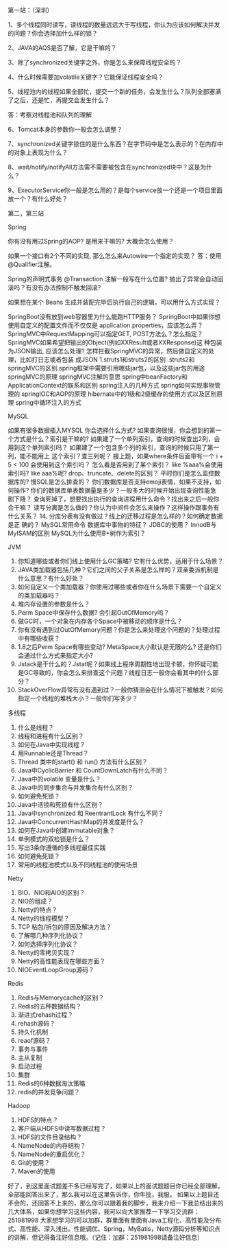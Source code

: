 第一站：（深圳）

1、多个线程同时读写，读线程的数量远远大于写线程，你认为应该如何解决并发的问题？你会选择加什么样的锁？

2、JAVA的AQS是否了解，它是干嘛的？

3、除了synchronized关键字之外，你是怎么来保障线程安全的？

4、什么时候需要加volatile关键字？它能保证线程安全吗？

5、线程池内的线程如果全部忙，提交一个新的任务，会发生什么？队列全部塞满了之后，还是忙，再提交会发生什么？

答：考察对线程池和队列的理解

6、Tomcat本身的参数你一般会怎么调整？

7、synchronized关键字锁住的是什么东西？在字节码中是怎么表示的？在内存中的对象上表现为什么？

8、wait/notify/notifyAll方法需不需要被包含在synchronized块中？这是为什 么？

9、ExecutorService你一般是怎么用的？是每个service放一个还是一个项目里面放一个？有什么好处？

第二，第三站


Spring

你有没有用过Spring的AOP? 是用来干嘛的? 大概会怎么使用？

如果一个接口有2个不同的实现, 那么怎么来Autowire一个指定的实现？
答：使用@Qualifier注解。

Spring的声明式事务 @Transaction 注解一般写在什么位置? 抛出了异常会自动回滚吗？有没有办法控制不触发回滚?


如果想在某个 Beans 生成并装配完毕后执行自己的逻辑，可以用什么方式实现？

SpringBoot没有放到web容器⾥为什么能跑HTTP服务？
SpringBoot中如果你想使⽤⾃定义的配置⽂件⽽不仅仅是 application.properties，应该怎么弄？
SpringMVC中RequestMapping可以指定GET, POST⽅法么？怎么指定？
SpringMVC如果希望把输出的Object(例如XXResult或者XXResponse)这 种包装为JSON输出, 应该怎么处理?
怎样拦截SpringMVC的异常，然后做⾃定义的处理，⽐如打⽇志或者包装 成JSON
1.struts1和struts2的区别
.struts2和springMVC的区别
spring框架中需要引用哪些jar包，以及这些jar包的用途
springMVC的原理
springMVC注解的意思
spring中beanFactory和ApplicationContext的联系和区别
spring注入的几种方式
spring如何实现事物管理的
springIOC和AOP的原理
hibernate中的1级和2级缓存的使用方式以及区别原理
spring中循环注入的方式


MySQL

如果有很多数据插⼊MYSQL 你会选择什么⽅式?
如果查询很慢，你会想到的第⼀个⽅式是什么？索引是⼲嘛的?
如果建了⼀个单列索引，查询的时候查出2列，会⽤到这个单列索引吗？
如果建了⼀个包含多个列的索引，查询的时候只⽤了第⼀列，能不能⽤上 这个索引？查三列呢？
接上题，如果where条件后⾯带有⼀个 i + 5 < 100 会使⽤到这个索引吗？
怎么看是否⽤到了某个索引？
like %aaa%会使⽤索引吗? like aaa%呢?
drop、truncate、delete的区别？
平时你们是怎么监控数据库的? 慢SQL是怎么排查的？
你们数据库是否⽀持emoji表情，如果不⽀持，如何操作?
你们的数据库单表数据量是多少？⼀般多⼤的时候开始出现查询性能急 剧下降？
查询死掉了，想要找出执⾏的查询进程⽤什么命令？找出来之后⼀般你 会⼲嘛？
读写分离是怎么做的？你认为中间件会怎么来操作？这样操作跟事务有 什么关系？ 14. 分库分表有没有做过？线上的迁移过程是怎么样的？如何确定数据是正 确的？
MySQL常用命令
数据库中事物的特征？
JDBC的使用？
InnodB与MyISAM的区别
MySQL为什么使用B+树作为索引？


JVM

1) 你知道哪些或者你们线上使用什么GC策略? 它有什么优势，适用于什么场景？
2) JAVA类加载器包括几种？它们之间的父子关系是怎么样的？双亲委派机制是什么意思？有什么好处？
3) 如何自定义一个类加载器？你使用过哪些或者你在什么场景下需要⼀个自定义的类加载器吗？
4) 堆内存设置的参数是什么？
5) Perm Space中保存什么数据? 会引起OutOfMemory吗？
6) 做GC时，一个对象在内存各个Space中被移动的顺序是什么？
7) 你有没有遇到过OutOfMemory问题？你是怎么来处理这个问题的？处理过程中有哪些收获？
8) 1.8之后Perm Space有哪些变动? MetaSpace大小默认是⽆限的么? 还是你们会通过什么方式来指定大小?
9) Jstack是干什么的？Jstat呢？如果线上程序周期性地出现卡顿，你怀疑可能是GC导致的，你会怎么来排查这个问题？线程日志一般你会看其中的什么部分？
10) StackOverFlow异常有没有遇到过？一般你猜测会在什么情况下被触发？如何指定一个线程的堆栈大小？一般你们写多少？


多线程

1) 什么是线程？
2) 线程和进程有什么区别？
3) 如何在Java中实现线程？
4) 用Runnable还是Thread？
6) Thread 类中的start() 和 run() 方法有什么区别？
7) Java中CyclicBarrier 和 CountDownLatch有什么不同？
8) Java中的volatile 变量是什么？
9) Java中的同步集合与并发集合有什么区别？
10) 如何避免死锁？
11) Java中活锁和死锁有什么区别？
12) Java中synchronized 和 ReentrantLock 有什么不同？
13) Java中ConcurrentHashMap的并发度是什么？
14) 如何在Java中创建Immutable对象？
15) 单例模式的双检锁是什么？
16) 写出3条你遵循的多线程最佳实践
17) 如何避免死锁？
18) 常用的线程池模式以及不同线程池的使用场景


Netty

1) BIO、NIO和AIO的区别？
2) NIO的组成？
3) Netty的特点？
4) Netty的线程模型？
5) TCP 粘包/拆包的原因及解决方法？
6) 了解哪几种序列化协议？
7) 如何选择序列化协议？
8) Netty的零拷贝实现？
9) Netty的高性能表现在哪些方面？
10) NIOEventLoopGroup源码？


Redis

1) Redis与Memorycache的区别？
2) Redis的五种数据结构？
3) 渐进式rehash过程？
4) rehash源码？
5) 持久化机制
6) reaof源码？
7) 事务与事件
8) 主从复制
9) 启动过程
10) 集群
11) Redis的6种数据淘汰策略
12) redis的并发竞争问题？


Hadoop

1) HDFS的特点？
2) 客户端从HDFS中读写数据过程？
3) HDFS的文件目录结构？
4) NameNode的内存结构？
5) NameNode的重启优化？
6) Git的使用？
7) Maven的使用

好了，到这里面试题差不多已经写完了，如果以上的面试题题目你已经全部理解，全部能回答出来了，那么我可以在这里告诉你，你牛批，我服。
如果以上题目还不会的，还回答不上来的，那么你可以跟着我的脚步，我来介绍一下我总结出来的几大体系，如果你想学习这些内容，我可以向大家推荐一下学习交流群：251981998 大家想学习的可以加群，群里面有里面有Java工程化、高性能及分布式、高性能、深入浅出。性能调优、Spring，MyBatis，Netty源码分析等知识点的讲解，但记得备注好信息哦。（记住：加群：251981998请备注好信息）